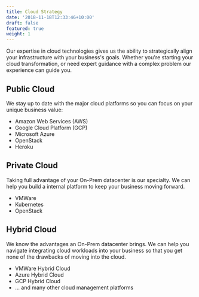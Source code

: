 ```yaml
---
title: Cloud Strategy
date: '2018-11-18T12:33:46+10:00'
draft: false
featured: true
weight: 1
---
```

Our expertise in cloud technologies gives us the ability to strategically align your infrastructure with your business's goals. Whether you're starting your cloud transformation, or need expert guidance with a complex problem our experience can guide you.

## Public Cloud

We stay up to date with the major cloud platforms so you can focus on your unique business value:

* Amazon Web Services (AWS)
* Google Cloud Platform (GCP)
* Microsoft Azure
* OpenStack
* Heroku

## Private Cloud

Taking full advantage of your On-Prem datacenter is our specialty. We can help you build a internal platform to keep your business moving forward.

* VMWare
* Kubernetes
* OpenStack

## Hybrid Cloud

We know the advantages an On-Prem datacenter brings. We can help you navigate integrating cloud workloads into your business so that you get none of the drawbacks of moving into the cloud.

* VMWare Hybrid Cloud
* Azure Hybrid Cloud
* GCP Hybrid Cloud
* ... and many other cloud management platforms
